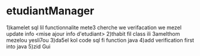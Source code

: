 # etudiantManager
1)kamelet sql lil functionnalite mete3 cherche we verifacation we mezel update info <delet etudinar><ajout etudiant><mise ajour info d'etudiant>
2)thabit fil class ili 3amelthom mezelou yesli7ou 
3)da5el kol code sql fi function java 
4)add verification first into java
5)zid Gui 
